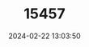 ---
title: "15457"
category: "Oreochromis esculentus"
draft: false
date: 2024-02-22 13:03:50
languages:
  English: ["Singidia Tilapia"]
---